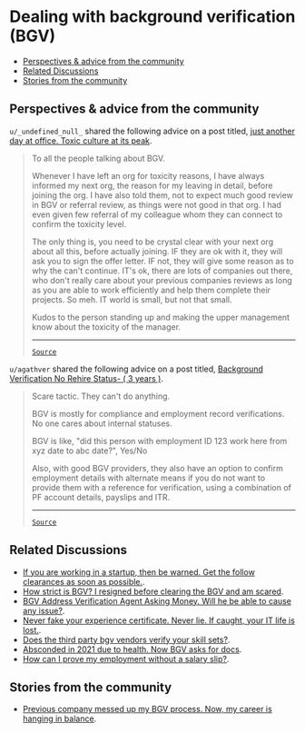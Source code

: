 <!-- omit from toc -->
# Dealing with background verification (BGV)

- [Perspectives \& advice from the community](#perspectives--advice-from-the-community)
- [Related Discussions](#related-discussions)
- [Stories from the community](#stories-from-the-community)

## Perspectives & advice from the community

`u/_undefined_null_` shared the following advice on a post titled, [just another day at office. Toxic culture at its peak](https://www.reddit.com/r/developersIndia/comments/1cory3t/just_another_day_at_office_toxic_culture_at_its/).

<blockquote>

To all the people talking about BGV.

Whenever I have left an org for toxicity reasons, I have always informed my next org, the reason for my leaving in detail, before joining the org. I have also told them, not to expect much good review in BGV or referral review, as things were not good in that org. I had even given few referral of my colleague whom they can connect to confirm the toxicity level.

The only thing is, you need to be crystal clear with your next org about all this, before actually joining. IF they are ok with it, they will ask you to sign the offer letter. IF not, they will give some reason as to why the can't continue. IT's ok, there are lots of companies out there, who don't really care about your previous companies reviews as long as you are able to work efficiently and help them complete their projects. So meh. IT world is small, but not that small.

Kudos to the person standing up and making the upper management know about the toxicity of the manager.

---

[`Source`](https://www.reddit.com/r/developersIndia/comments/1cory3t/comment/l3jlzru/)

</blockquote>

`u/agathver` shared the following advice on a post titled, [Background Verification No Rehire Status- ( 3 years )](https://www.reddit.com/r/developersIndia/comments/1f29ota/background_verification_no_rehire_status_3_years/).

<blockquote>

Scare tactic. They can't do anything.

BGV is mostly for compliance and employment record verifications. No one cares about internal statuses.

BGV is like, "did this person with employment ID 123 work here from xyz date to abc date?", Yes/No

Also, with good BGV providers, they also have an option to confirm employment details with alternate means if you do not want to provide them with a reference for verification, using a combination of PF account details, payslips and ITR.

---

[`Source`](https://www.reddit.com/r/developersIndia/comments/1f29ota/comment/lk52acg/)

</blockquote>

## Related Discussions

- [If you are working in a startup, then be warned. Get the follow clearances as soon as possible.](https://www.reddit.com/r/developersIndia/comments/1d2ow0l/if_you_are_working_in_a_startup_then_be_warned/).
- [How strict is BGV? I resigned before clearing the BGV and am scared](https://www.reddit.com/r/developersIndia/comments/13swt1f/how_strict_is_bgv_i_resigned_before_clearing_the/).
- [BGV Address Verification Agent Asking Money. Will he be able to cause any issue?](https://www.reddit.com/r/developersIndia/comments/1cjyq8m/bgv_address_verification_agent_asking_money_will/).
- [Never fake your experience certificate. Never lie. If caught, your IT life is lost.](https://www.reddit.com/r/developersIndia/comments/18gk54z/never_fake_your_experience_certificate_never_lie/).
- [Does the third party bgv vendors verify your skill sets?](https://www.reddit.com/r/developersIndia/comments/1bflmi2/does_the_third_party_bgv_vendors_verify_your/).
- [Absconded in 2021 due to health. Now BGV asks for docs](https://www.reddit.com/r/developersIndia/comments/1fw6car/absconded_in_2021_due_to_health_now_bgv_asks_for/).
- [How can I prove my employment without a salary slip?](https://www.reddit.com/r/developersIndia/comments/15rj52s/how_can_i_prove_my_employment_without_a_salary/).

## Stories from the community

- [Previous company messed up my BGV process. Now, my career is hanging in balance](https://www.reddit.com/r/developersIndia/comments/1d2n800/previous_company_messed_up_my_bgv_process_now_my/).
